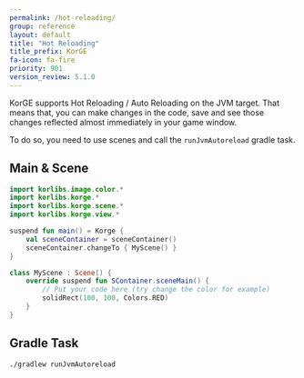 ```yaml
---
permalink: /hot-reloading/
group: reference
layout: default
title: "Hot Reloading"
title_prefix: KorGE
fa-icon: fa-fire
priority: 901
version_review: 5.1.0
---
```


KorGE supports Hot Reloading / Auto Reloading on the JVM target.
That means that, you can make changes in the code, save and see those changes
reflected almost immediately in your game window.

To do so, you need to use scenes and call the `runJvmAutoreload` gradle task.

## Main & Scene

```kotlin
import korlibs.image.color.*
import korlibs.korge.*
import korlibs.korge.scene.*
import korlibs.korge.view.*

suspend fun main() = Korge {
    val sceneContainer = sceneContainer()
    sceneContainer.changeTo { MyScene() }
}

class MyScene : Scene() {
    override suspend fun SContainer.sceneMain() {
        // Put your code here (try change the color for example)
        solidRect(100, 100, Colors.RED)
    }
}
```

## Gradle Task

```
./gradlew runJvmAutoreload
```
